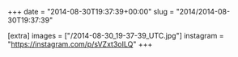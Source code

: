 +++
date = "2014-08-30T19:37:39+00:00"
slug = "2014/2014-08-30T19:37:39"

[extra]
images = ["/2014-08-30_19-37-39_UTC.jpg"]
instagram = "https://instagram.com/p/sVZxt3oILQ"
+++

